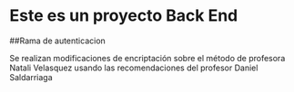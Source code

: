 # Este es un proyecto Back End

##Rama de autenticacion

Se realizan modificaciones de encriptación sobre el método de profesora Natali Velasquez usando las recomendaciones del profesor Daniel Saldarriaga